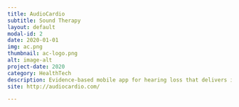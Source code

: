 ```yaml
---
title: AudioCardio
subtitle: Sound Therapy
layout: default
modal-id: 2
date: 2020-01-01
img: ac.png
thumbnail: ac-logo.png
alt: image-alt
project-date: 2020
category: HealthTech
description: Evidence-based mobile app for hearing loss that delivers inaudible sound therapies
site: http://audiocardio.com/

---
```

